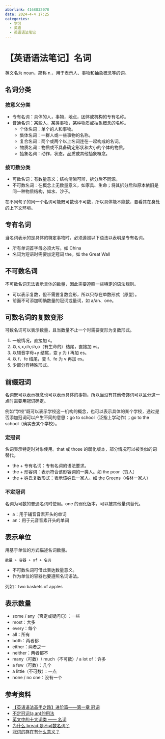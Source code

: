 ```yaml
---
abbrlink: 4168832070
date: 2024-4-4 17:25
categories:
  - 学习
  - 英语
  - 英语语法笔记
---
```

# 【英语语法笔记】名词

英文名为 noun，简称 n.，用于表示人、事物和抽象概念等的词。

## 名词分类

### 按意义分类

- 专有名词：具体的人，事物，地点，团体或机构的专有名称。
- 普通名词：某些人，某类事物，某种物质或抽象概念的名称。
  - 个体名词：单个的人和事物。
  - 集体名词：一群人或一些事物的名称。
  - 复合名词：两个或两个以上名词连在一起构成的名词。
  - 物质名词：物质或不具备确定形状和大小的个体的物质。
  - 抽象名词：动作，状态，品质或其他抽象概念。

### 按可数分类

- 可数名词：有数量意义；结构清晰可辨，拆分后不同源。
- 不可数名词：在概念上无数量意义，如家具、生命；将其拆分后和原本依旧是同一种物质结构，如水、沙子。

在不同句子的同一个名词可能既可数也不可数，所以具体能不能数，要看其在身处的上下文环境。

## 专有名词

当名词表示的是具体的特定事物时，必须遵照以下语法以表明是专有名词。

- 所有单词首字母必须大写。如 China
- 名词为短语时需要加定冠词 the。如 the Great Wall

## 不可数名词

不可数名词无法表示具体的数量，因此需要遵照一些特定的语法规则。

- 可以表示复数，但不需要复数变形，所以只存在单数形式（原型）。
- 前面不可添加明确数量的冠词或量词，如 a/an、one。

## 可数名词的复数变形

可数名词可以表示数量，且当数量不止一个时需要变形为复数形式。

1. 一般情况，直接加 s。
2. 以 s,x,ch,sh,o（有生命的）结尾，直接加 es。
3. 以辅音字母+y 结尾，变 y 为 i 再加 es。
4. 以 f、fe 结尾，变 f、fe 为 v 再加 es。
5. 少部分有特殊形式。

## 前缀冠词

名词既可以表示概念也可以表示具体的事物，所以当没有其他修饰词可以区分这一点时需要用冠词确定。

例如“学校”既可以表示学校这一机构的概念，也可以表示具体的某个学校，通过是否添加冠词可以产生不同的意思：go to school（泛指上学动作）；go to the school（确实去某个学校）。

### 定冠词

名词表示特定时对象使用。that 或 those 的弱化版本，部分情况可以被类似的词替代。

- the + 专有名词：专有名词的语法要求。
- the + 形容词：表示符合该形容词的一类人。如 the poor（穷人）
- the + 姓氏复数形式：表示该姓氏一家人。如 the Greens（格林一家人）

### 不定冠词

名词为可数的普通名词时使用。one 的弱化版本，可以被其他量词替代。

- a：用于辅音音素开头的单词
- an：用于元音音素开头的单词

## 表示单位

用基于单位的方式描述名词数量。

```text
数量 + 容器 + of + 名词
```

- 不可数名词可借此表达数量意义。
- 作为单位的容器也要遵照名词语法。

列如：two baskets of apples

## 表示数量

- some / any（否定或疑问句）：一些
- most：大多
- every：每个
- all：所有
- both：两者都
- either：两者之一
- neither：两者都不
- many（可数）/ much（不可数）/ a lot of：许多
- a few（可数）：几个
- a little（不可数）：一点
- none / no one：没有一个

## 参考资料

- [【英语语法高手之路】进阶篇——第一章 冠词](https://zhuanlan.zhihu.com/p/21737918)
- [不定冠词(a,an)的用法](https://zhuanlan.zhihu.com/p/102306441)
- [英文中的十大词类 —— 名词](https://zhuanlan.zhihu.com/p/413279743)
- [为什么 bread 是不可数名词？](https://www.zhihu.com/question/285662107)
- [冠词的存在有什么意义？](https://www.zhihu.com/question/52990584)
